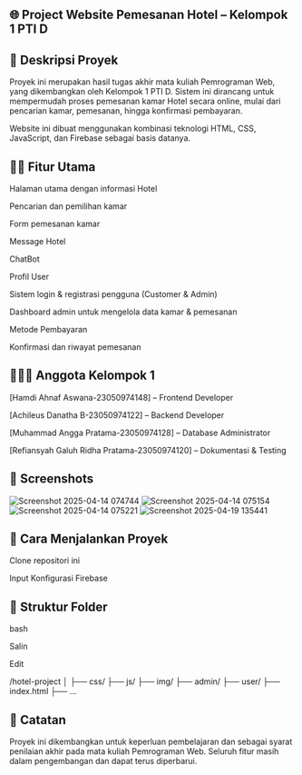 ## 🌐 Project Website Pemesanan Hotel – Kelompok 1 PTI D
## 📌 Deskripsi Proyek
Proyek ini merupakan hasil tugas akhir mata kuliah Pemrograman Web, yang dikembangkan oleh Kelompok 1 PTI D. Sistem ini dirancang untuk mempermudah proses pemesanan kamar Hotel secara online, mulai dari pencarian kamar, pemesanan, hingga konfirmasi pembayaran.

Website ini dibuat menggunakan kombinasi teknologi HTML, CSS, JavaScript, dan Firebase sebagai basis datanya.

## 👨‍💻 Fitur Utama
Halaman utama dengan informasi Hotel

Pencarian dan pemilihan kamar

Form pemesanan kamar

Message Hotel

ChatBot

Profil User

Sistem login & registrasi pengguna (Customer & Admin)

Dashboard admin untuk mengelola data kamar & pemesanan

Metode Pembayaran

Konfirmasi dan riwayat pemesanan

## 🧑‍🤝‍🧑 Anggota Kelompok 1

[Hamdi Ahnaf Aswana-23050974148] – Frontend Developer

[Achileus Danatha B-23050974122] – Backend Developer

[Muhammad Angga Pratama-23050974128] – Database Administrator

[Refiansyah Galuh Ridha Pratama-23050974120] – Dokumentasi & Testing


## 📸 Screenshots
![Screenshot 2025-04-14 074744](https://github.com/user-attachments/assets/4c90c678-74f7-4998-b466-318e387dc27c)
![Screenshot 2025-04-14 075154](https://github.com/user-attachments/assets/e37288fb-85c8-485a-bc05-2e94492b33b1)
![Screenshot 2025-04-14 075221](https://github.com/user-attachments/assets/9e61f9c2-d560-4e69-8d1a-e0446f801f45)
![Screenshot 2025-04-19 135441](https://github.com/user-attachments/assets/e337f368-f9f8-489a-8884-48e236238368)


## 🚀 Cara Menjalankan Proyek
Clone repositori ini

Input Konfigurasi Firebase

## 📂 Struktur Folder

bash

Salin

Edit

/hotel-project
│
├── css/
├── js/
├── img/
├── admin/
├── user/
├── index.html
├── ...

## 📣 Catatan

Proyek ini dikembangkan untuk keperluan pembelajaran dan sebagai syarat penilaian akhir pada mata kuliah Pemrograman Web. Seluruh fitur masih dalam pengembangan dan dapat terus diperbarui.
